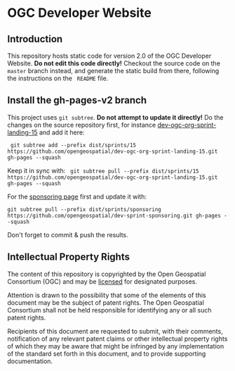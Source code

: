 # OGC Developer Website

## Introduction
This repository hosts static code for version 2.0 of the OGC Developer Website. **Do not edit this code directly!** Checkout the source code on the `master` branch instead, and generate the static build from there, following the instructions on the ` README` file. 

## Install the gh-pages-v2 branch

This project uses `git subtree`. **Do not attempt to update it directly!** Do the changes on the source repository first, for instance [dev-ogc-org-sprint-landing-15](https://github.com/opengeospatial/dev-ogc-org-sprint-landing-15.git) and add it here:

` git subtree add --prefix dist/sprints/15 https://github.com/opengeospatial/dev-ogc-org-sprint-landing-15.git gh-pages --squash` 

Keep it in sync with:
` git subtree pull --prefix dist/sprints/15 https://github.com/opengeospatial/dev-ogc-org-sprint-landing-15.git gh-pages --squash` 

For the [sponsoring page](https://github.com/doublebyte1/sponsoring.git) first and update it with:

`git subtree pull --prefix dist/sprints/sponsoring https://github.com/opengeospatial/dev-sprint-sponsoring.git gh-pages --squash`

Don't forget to commit & push the results.

## Intellectual Property Rights

The content of this repository is copyrighted by the Open Geospatial Consortium (OGC) and may be [licensed](https://github.com/opengeospatial/er_template/blob/master/LICENSE) for designated purposes.

Attention is drawn to the possibility that some of the elements of this document may be the subject of patent rights. The Open Geospatial Consortium shall not be held responsible for identifying any or all such patent rights.

Recipients of this document are requested to submit, with their comments, notification of any relevant patent claims or other intellectual property rights of which they may be aware that might be infringed by any implementation of the standard set forth in this document, and to provide supporting documentation.
